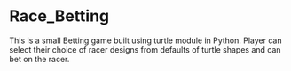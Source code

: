 # Race_Betting
This is a small Betting game built using turtle module in Python. Player can select their choice of racer designs from defaults of turtle shapes and can bet on the racer.
